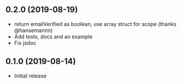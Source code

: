 ## 0.2.0 (2019-08-19)

  - return emailVerified as boolean, use array struct for scope (thanks @hansemannn)
  - Add tests, docs and an example
  - Fix jsdoc

## 0.1.0 (2019-08-14)

  - Initial release
